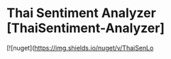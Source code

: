 # Thai Sentiment Analyzer [ThaiSentiment-Analyzer]

 [![nuget](https://img.shields.io/nuget/v/ThaiSenLo
